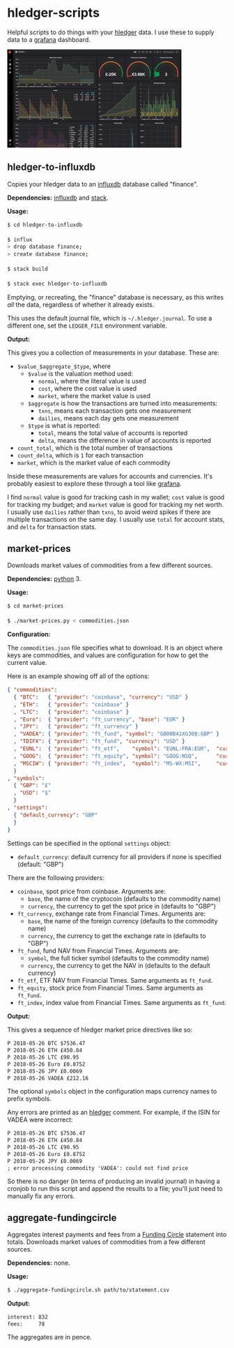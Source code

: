 hledger-scripts
===============

Helpful scripts to do things with your [hledger][] data.  I use these
to supply data to a [grafana][] dashboard.

![Example Dashboard](dashboard.png)


hledger-to-influxdb
-------------------

Copies your hledger data to an [influxdb][] database called "finance".

**Dependencies:** [influxdb][] and [stack][].

**Usage:**

```bash
$ cd hledger-to-influxdb

$ influx
> drop database finance;
> create database finance;

$ stack build

$ stack exec hledger-to-influxdb
```

Emptying, or recreating, the "finance" database is necessary, as this
writes *all* the data, regardless of whether it already exists.

This uses the default journal file, which is `~/.hledger.journal`.  To
use a different one, set the `LEDGER_FILE` environment variable.

**Output:**

This gives you a collection of measurements in your database.  These
are:

- `$value_$aggregate_$type`, where
  - `$value` is the valuation method used:
    - `normal`, where the literal value is used
    - `cost`, where the cost value is used
    - `market`, where the market value is used
  - `$aggregate` is how the transactions are turned into measurements:
    - `txns`, means each transaction gets one measurement
    - `dailies`, means each day gets one measurement
  - `$type` is what is reported:
    - `total`, means the total value of accounts is reported
    - `delta`, means the difference in value of accounts is reported
- `count_total`, which is the total number of transactions
- `count_delta`, which is `1` for each transaction
- `market`, which is the market value of each commodity

Inside these measurements are values for accounts and currencies.
It's probably easiest to explore these through a tool
like [grafana][].

I find `normal` value is good for tracking cash in my wallet; `cost`
value is good for tracking my budget; and `market` value is good for
tracking my net worth.  I usually use `dailies` rather than `txns`, to
avoid weird spikes if there are multiple transactions on the same day.
I usually use `total` for account stats, and `delta` for transaction
stats.


market-prices
-------------

Downloads market values of commodities from a few different sources.

**Dependencies:** [python][] 3.

**Usage:**

```bash
$ cd market-prices

$ ./market-prices.py < commodities.json
```

**Configuration:**

The `commodities.json` file specifies what to download.  It is an
object where keys are commodities, and values are configuration for
how to get the current value.

Here is an example showing off all of the options:

```json
{ "commodities":
  { "BTC":   { "provider": "coinbase", "currency": "USD" }
  , "ETH":   { "provider": "coinbase" }
  , "LTC":   { "provider": "coinbase" }
  , "Euro":  { "provider": "ft_currency", "base": "EUR" }
  , "JPY":   { "provider": "ft_currency" }
  , "VADEA": { "provider": "ft_fund", "symbol": "GB00B41XG308:GBP" }
  , "TDIFX": { "provider": "ft_fund", "currency": "USD" }
  , "EUNL":  { "provider": "ft_etf",    "symbol": "EUNL:FRA:EUR",  "currency": "EUR" }
  , "GOOG":  { "provider": "ft_equity", "symbol": "GOOG:NSQ",      "currency": "USD" }
  , "MSCIW": { "provider": "ft_index",  "symbol": "MS-WX:MSI",     "currency": "USD" }
  }
, "symbols":
  { "GBP": "£"
  , "USD": "$"
  }
, "settings":
  { "default_currency": "GBP"
  }
}
```

Settings can be specified in the optional `settings` object:

- `default_currency`: default currency for all providers if none is specified
   (default: "GBP")

There are the following providers:

- `coinbase`, spot price from coinbase.  Arguments are:
  - `base`, the name of the cryptocoin (defaults to the commodity
    name)
  - `currency`, the currency to get the spot price in (defaults to
    "GBP")
- `ft_currency`, exchange rate from Financial Times.  Arguments are:
  - `base`, the name of the foreign currency (defaults to the
    commodity name)
  - `currency`, the currency to get the exchange rate in (defaults to
    "GBP")
- `ft_fund`, fund NAV from Financial Times.  Arguments are:
  - `symbol`, the full ticker symbol (defaults to the commodity name)
  - `currency`, the currency to get the NAV in (defaults to the default currency)
- `ft_etf`, ETF NAV from Financial Times. Same arguments as `ft_fund`.
- `ft_equity`, stock price from Financial Times. Same arguments as `ft_fund`.
- `ft_index`, index value from Financial Times. Same arguments as `ft_fund`.

**Output:**

This gives a sequence of hledger market price directives like so:

```
P 2018-05-26 BTC $7536.47
P 2018-05-26 ETH £450.84
P 2018-05-26 LTC £90.95
P 2018-05-26 Euro £0.8752
P 2018-05-26 JPY £0.0069
P 2018-05-26 VADEA £212.16
```

The optional `symbols` object in the configuration maps currency names
to prefix symbols.

Any errors are printed as an [hledger][] comment.  For example, if the
ISIN for VADEA were incorrect:

```
P 2018-05-26 BTC $7536.47
P 2018-05-26 ETH £450.84
P 2018-05-26 LTC £90.95
P 2018-05-26 Euro £0.8752
P 2018-05-26 JPY £0.0069
; error processing commodity 'VADEA': could not find price
```

So there is no danger (in terms of producing an invalid journal) in
having a cronjob to run this script and append the results to a file;
you'll just need to manually fix any errors.


aggregate-fundingcircle
-----------------------

Aggregates interest payments and fees from a [Funding Circle][]
statement into totals.  Downloads market values of commodities from a
few different sources.

**Dependencies:** none.

**Usage:**

```bash
$ ./aggregate-fundingcircle.sh path/to/statement.csv
```

**Output:**

```
interest: 832
fees:     78
```

The aggregates are in pence.


[hledger]: http://hledger.org/
[grafana]: https://grafana.com/
[stack]: https://docs.haskellstack.org/en/stable/README/
[influxdb]: https://www.influxdata.com/
[python]: https://www.python.org/
[Funding Circle]: https://www.fundingcircle.com/uk/
